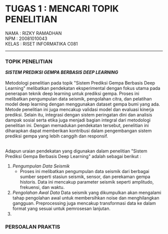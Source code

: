 # TUGAS 1 : MENCARI TOPIK PENELITIAN

 NAMA  : RIZKY RAMADHAN  <br> 
 NPM   : 20081010043 <br>
 KELAS : RISET INFORMATIKA C081  <hr>
 
### TOPIK PENELITIAN 

**_SISTEM PREDIKSI GEMPA BERBASIS DEEP LEARNING_**
<br><br> Metodologi penelitian pada topik "Sistem Prediksi Gempa Berbasis Deep Learning" melibatkan pendekatan eksperimental dengan fokus utama pada penerapan teknik deep learning untuk prediksi gempa. Proses ini melibatkan pengumpulan data seismik, pengolahan citra, dan pelatihan model deep learning dengan menggunakan dataset gempa bumi yang ada. Metode penelitian ini juga mencakup validasi model dan evaluasi kinerja prediksi. Selain itu, integrasi dengan sistem peringatan dini dan analisis dampak sosial serta etika juga menjadi bagian integral dari metodologi penelitian ini. Dengan memadukan pendekatan tersebut, penelitian ini diharapkan dapat memberikan kontribusi dalam pengembangan sistem prediksi gempa yang lebih canggih dan responsif. 

<br> Adapun uraian pendekatan yang digunakan dalam penelitian "Sistem Prediksi Gempa Berbasis Deep Learning" adalah sebagai berikut : <br>
1. *Pengumpulan Data Seismik*
   * Proses ini melibatkan pengumpulan data seismik dari berbagai sumber seperti stasiun seismik, sensor, dan perekaman gempa historis. Data ini mencakup parameter
   seismik seperti amplitudo, frekuensi, dan waktu.
2. *Pengolahan Awal Data*
   Data seismik yang dikumpulkan akan mengalami tahap pengolahan awal untuk membersihkan noise dan menghilangkan gangguan. Preprocessing juga mencakup transformasi data ke dalam format yang sesuai untuk pemrosesan lanjutan.
4. 


### PERSOALAN PRAKTIS

